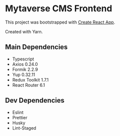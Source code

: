 # Mytaverse CMS Frontend

This project was bootstrapped with [Create React App](https://github.com/facebook/create-react-app).

Created with Yarn.

## Main Dependencies

- Typescript
- Axios 0.24.0
- Formik 2.2.9
- Yup 0.32.11
- Redux Toolkit 1.7.1
- React Router 6.1

## Dev Dependencies

- Eslint
- Prettier
- Husky
- Lint-Staged
